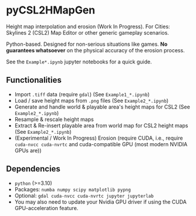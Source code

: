 # pyCSL2HMapGen

Height map interpolation and erosion (Work In Progress).
For Cities: Skylines 2 (CSL2) Map Editor or other generic gameplay scenarios.

Python-based.
Designed for non-serious situations like games.
**No guarantees whatsoever** on the physical accuracy of the erosion process.

See the `Example*.ipynb` jupyter notebooks for a quick guide.


## Functionalities

- Import `.tiff` data (require `gdal`)    (See `Example1_*.ipynb`)
- Load / save height maps from `.png` files    (See `Example2_*.ipynb`)
- Generate and handle world & playable area's height maps for CSL2    (See `Example2_*.ipynb`)
- Resample & rescale height maps
- Extract & Re-insert playable area from world map for CSL2 height maps    (See `Example2_*.ipynb`)
- (Experimental / Work In Progress) Erosion (require CUDA, i.e., require `cuda-nvcc cuda-nvrtc` and cuda-compatible GPU (most modern NVIDIA GPUs are))


## Dependencies

- `python` (>=3.10)
- Packages: `numba numpy scipy matplotlib pypng`
- Optional: `gdal cuda-nvcc cuda-nvrtc jupyter jupyterlab`
- You may also need to update your Nvidia GPU driver if using the CUDA GPU-acceleration feature.
